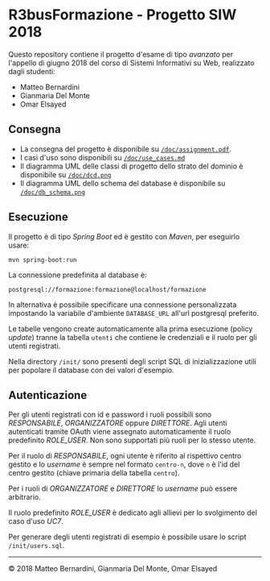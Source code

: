 R3busFormazione - Progetto SIW 2018
===================================

Questo repository contiene il progetto d'esame di tipo *avanzato* per l'appello di giugno 2018 del corso di Sistemi Informativi su Web, realizzato dagli studenti:

- Matteo Bernardini
- Gianmaria Del Monte
- Omar Elsayed


Consegna
--------

- La consegna del progetto è disponibile su [`/doc/assignment.pdf`][assignment].
- I casi d'uso sono disponibili su [`/doc/use_cases.md`][usecases]
- Il diagramma UML delle classi di progetto dello strato del dominio è disponibile su [`/doc/dcd.png`][dcd]
- Il diagramma UML dello schema del database è disponibile su [`/doc/db_schema.png`][db]


Esecuzione
----------

Il progetto è di tipo *Spring Boot* ed è gestito con *Maven*, per eseguirlo usare:

	mvn spring-boot:run

La connessione predefinita al database è:

	postgresql://formazione:formazione@localhost/formazione

In alternativa è possibile specificare una connessione personalizzata impostando la variabile d'ambiente `DATABASE_URL` all'url postgresql preferito.

Le tabelle vengono create automaticamente alla prima esecuzione (policy *update*) tranne la tabella `utenti` che contiene le credenziali e il ruolo per gli utenti registrati.

Nella directory `/init/` sono presenti degli script SQL di inizializzazione utili per popolare il database con dei valori d'esempio.


Autenticazione
--------------

Per gli utenti registrati con id e password i ruoli possibili sono *RESPONSABILE*, *ORGANIZZATORE* oppure *DIRETTORE*. Agli utenti autenticati tramite OAuth viene assegnato automaticamente il ruolo predefinito *ROLE_USER*. Non sono supportati più ruoli per lo stesso utente.

Per il ruolo di *RESPONSABILE*, ogni utente è riferito al rispettivo centro gestito e lo *username* è sempre nel formato `centro-n`, dove `n` è l'id del centro gestito (chiave primaria della tabella `centro`).

Per i ruoli di *ORGANIZZATORE* e *DIRETTORE* lo *username* può essere arbitrario.

Il ruolo predefinito *ROLE_USER* è dedicato agli allievi per lo svolgimento del caso d'uso *UC7*.

Per generare degli utenti registrati di esempio è possibile usare lo script `/init/users.sql`.


-----------------------------------------------------------
© 2018 Matteo Bernardini, Gianmaria Del Monte, Omar Elsayed



[assignment]: doc/assignment.pdf
[usecases]: doc/use_cases.md
[dcd]: doc/dcd.png
[db]: doc/db_schema.png